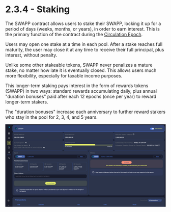 # 2.3.4 - Staking

The SWAPP contract allows users to stake their SWAPP, locking it up for a period of days (weeks, months, or years), in order to earn interest. This is the primary function of the contract during the [Circulation Epoch](../).

Users may open one stake at a time in each pool. After a stake reaches full maturity, the user may close it at any time to receive their full principal, plus interest, without penalty.

Unlike some other stakeable tokens, SWAPP never penalizes a mature stake, no matter how late it is eventually closed. This allows users much more flexibility, especially for taxable income purposes.&#x20;

This longer-term staking pays interest in the form of rewards tokens (SWAPP) in two ways:  standard rewards accumulating daily, plus annual "duration bonuses" paid after each 12 epochs (once per year) to reward longer-term stakers.&#x20;

The "duration bonuses" increase each anniversary to further reward stakers who stay in the pool for 2, 3, 4, and 5 years.

![Long term staking in Pool 3 - "Swapp Staking"](../../../.gitbook/assets/pool3-staking.jpg)
